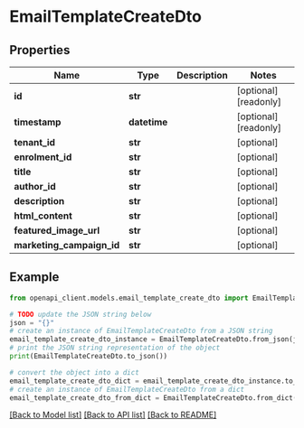 # EmailTemplateCreateDto


## Properties

Name | Type | Description | Notes
------------ | ------------- | ------------- | -------------
**id** | **str** |  | [optional] [readonly] 
**timestamp** | **datetime** |  | [optional] [readonly] 
**tenant_id** | **str** |  | [optional] 
**enrolment_id** | **str** |  | [optional] 
**title** | **str** |  | [optional] 
**author_id** | **str** |  | [optional] 
**description** | **str** |  | [optional] 
**html_content** | **str** |  | [optional] 
**featured_image_url** | **str** |  | [optional] 
**marketing_campaign_id** | **str** |  | [optional] 

## Example

```python
from openapi_client.models.email_template_create_dto import EmailTemplateCreateDto

# TODO update the JSON string below
json = "{}"
# create an instance of EmailTemplateCreateDto from a JSON string
email_template_create_dto_instance = EmailTemplateCreateDto.from_json(json)
# print the JSON string representation of the object
print(EmailTemplateCreateDto.to_json())

# convert the object into a dict
email_template_create_dto_dict = email_template_create_dto_instance.to_dict()
# create an instance of EmailTemplateCreateDto from a dict
email_template_create_dto_from_dict = EmailTemplateCreateDto.from_dict(email_template_create_dto_dict)
```
[[Back to Model list]](../README.md#documentation-for-models) [[Back to API list]](../README.md#documentation-for-api-endpoints) [[Back to README]](../README.md)


